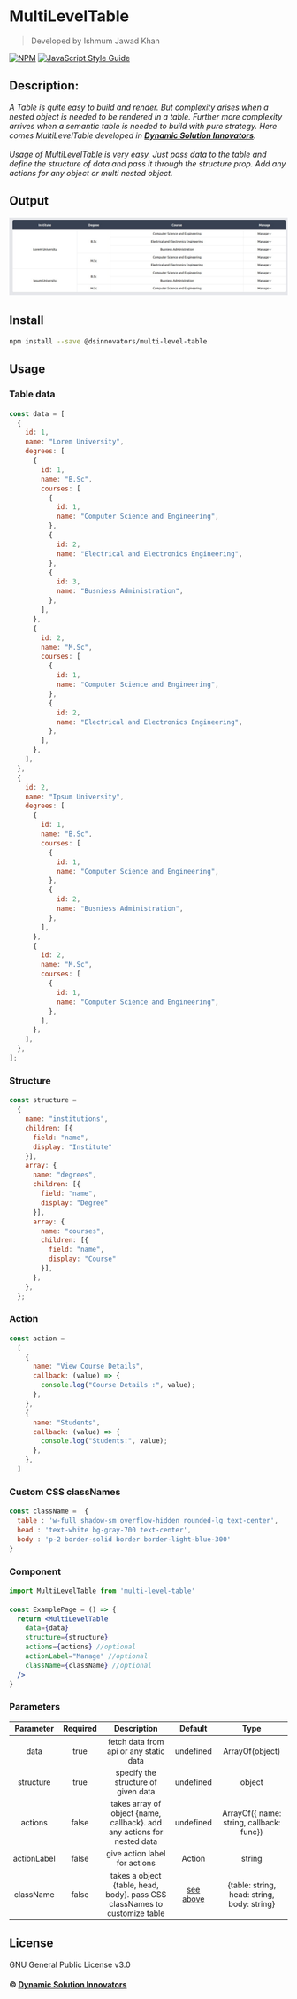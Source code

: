 # MultiLevelTable

> Developed by Ishmum Jawad Khan

[![NPM](https://img.shields.io/npm/v/@dsinnovators/multi-level-table.svg)](https://www.npmjs.com/package/@dsinnovators/multi-level-table) [![JavaScript Style Guide](https://img.shields.io/badge/code_style-standard-brightgreen.svg)](https://standardjs.com)


## Description:
_A Table is quite easy to build and render.
But complexity arises when a nested object is needed to be rendered in a table.
Further more complexity arrives when a semantic table is needed to build with pure
strategy.
Here comes MultiLevelTable developed in **[Dynamic Solution Innovators](http://dsinnovators.com/)**._
<br><br>
_Usage of MultiLevelTable is very easy. Just pass data to the table and
define the structure of data and pass it through the structure prop.
Add any actions for any object or multi nested object._

## Output
![MultiLevelTable](https://github.com/DSInnovators/multi-level-table/blob/main/assets/output.jpeg?raw=true)

## Install
```bash
npm install --save @dsinnovators/multi-level-table
```

## Usage
### Table data
```js
const data = [
  {
    id: 1,
    name: "Lorem University",
    degrees: [
      {
        id: 1,
        name: "B.Sc",
        courses: [
          {
            id: 1,
            name: "Computer Science and Engineering",
          },
          {
            id: 2,
            name: "Electrical and Electronics Engineering",
          },
          {
            id: 3,
            name: "Busniess Administration",
          },
        ],
      },
      {
        id: 2,
        name: "M.Sc",
        courses: [
          {
            id: 1,
            name: "Computer Science and Engineering",
          },
          {
            id: 2,
            name: "Electrical and Electronics Engineering",
          },
        ],
      },
    ],
  },
  {
    id: 2,
    name: "Ipsum University",
    degrees: [
      {
        id: 1,
        name: "B.Sc",
        courses: [
          {
            id: 1,
            name: "Computer Science and Engineering",
          },
          {
            id: 2,
            name: "Busniess Administration",
          },
        ],
      },
      {
        id: 2,
        name: "M.Sc",
        courses: [
          {
            id: 1,
            name: "Computer Science and Engineering",
          },
        ],
      },
    ],
  },
];
```

### Structure
```js
const structure =
  {
    name: "institutions",
    children: [{
      field: "name",
      display: "Institute"
    }],
    array: {
      name: "degrees",
      children: [{
        field: "name",
        display: "Degree"
      }],
      array: {
        name: "courses",
        children: [{
          field: "name",
          display: "Course"
        }],
      },
    },
  };
```

### Action
```js
const action =
  [
    {
      name: "View Course Details",
      callback: (value) => {
        console.log("Course Details :", value);
      },
    },
    {
      name: "Students",
      callback: (value) => {
        console.log("Students:", value);
      },
    },
  ]
```

### <p id="mlt-custom-css-classnames">Custom CSS classNames</p>
```jsx
const className =  {
  table : 'w-full shadow-sm overflow-hidden rounded-lg text-center',
  head : 'text-white bg-gray-700 text-center',
  body : 'p-2 border-solid border border-light-blue-300'
}
```

### Component
```jsx
import MultiLevelTable from 'multi-level-table'

const ExamplePage = () => {
  return <MultiLevelTable
    data={data}
    structure={structure}
    actions={actions} //optional
    actionLabel="Manage" //optional
    className={className} //optional
  />
}
```

### Parameters
| Parameter | Required | Description | Default | Type
| :---: | :---: | :---: | :---: | :---: |
| data | true | fetch data from api or any static data | undefined | ArrayOf(object)
| structure | true | specify the structure of given data | undefined | object
| actions | false | takes array of object {name, callback}. add any actions for nested data | undefined | ArrayOf({ name: string, callback: func})
| actionLabel | false | give action label for actions | Action | string
| className | false | takes a object {table, head, body}. pass CSS classNames to customize table | [see above](#mlt-custom-css-classnames) | {table: string, head: string, body: string}

## License
GNU General Public License v3.0

#### **©** [Dynamic Solution Innovators](http://dsinnovators.com/)
